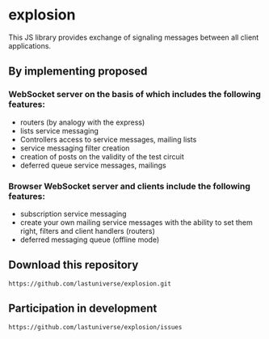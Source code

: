 # explosion

This JS library provides exchange of signaling messages between all client applications.

## By implementing proposed

### WebSocket server on the basis of which includes the following features:

- routers (by analogy with the express)
- lists service messaging
- Controllers access to service messages, mailing lists
- service messaging filter creation
- creation of posts on the validity of the test circuit
- deferred queue service messages, mailings


### Browser WebSocket server and clients include the following features:
- subscription service messaging
- create your own mailing service messages with the ability to set them right, filters and client handlers (routers)
- deferred messaging queue (offline mode)

## Download this repository
```
https://github.com/lastuniverse/explosion.git
```

## Participation in development
```
https://github.com/lastuniverse/explosion/issues
```
